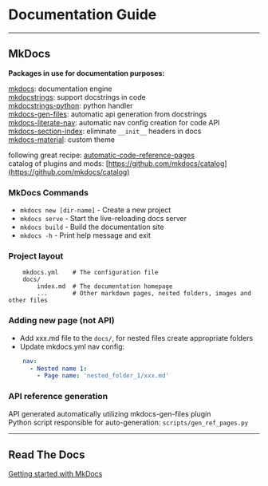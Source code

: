 
# Documentation Guide

---
## MkDocs

**Packages in use for documentation purposes:**  

[mkdocs](https://www.mkdocs.org): documentation engine  
[mkdocstrings](https://mkdocstrings.github.io/): support docstrings in code  
[mkdocstrings-python](https://mkdocstrings.github.io/python/): python handler  
[mkdocs-gen-files](https://github.com/oprypin/mkdocs-gen-files): automatic api generation from docstrings  
[mkdocs-literate-nav](https://github.com/oprypin/mkdocs-literate-nav): automatic nav config creation for code API   
[mkdocs-section-index](https://github.com/oprypin/mkdocs-section-index): eliminate `__init__` headers in docs   
[mkdocs-material](https://github.com/squidfunk/mkdocs-material): custom theme

following great recipe:  [automatic-code-reference-pages](https://mkdocstrings.github.io/recipes/#automatic-code-reference-pages)  
catalog of plugins and mods: [https://github.com/mkdocs/catalog](https://github.com/mkdocs/catalog)

### MkDocs Commands

* `mkdocs new [dir-name]` - Create a new project
* `mkdocs serve` - Start the live-reloading docs server
* `mkdocs build` - Build the documentation site
* `mkdocs -h` - Print help message and exit

### Project layout
```
    mkdocs.yml    # The configuration file  
    docs/  
        index.md  # The documentation homepage  
        ...       # Other markdown pages, nested folders, images and other files  
```
### Adding new page (not API)

* Add xxx.md file to the `docs/`, for nested files create appropriate folders  
* Update mkdocs.yml nav config:  

```yaml
    nav:
      - Nested name 1:
        - Page name: 'nested_folder_1/xxx.md'
```

### API reference generation  
API generated automatically utilizing mkdocs-gen-files plugin  
Python script responsible for auto-generation: `scripts/gen_ref_pages.py`  

---
## Read The Docs
[Getting started with MkDocs](https://docs.readthedocs.io/en/stable/intro/getting-started-with-mkdocs.html)